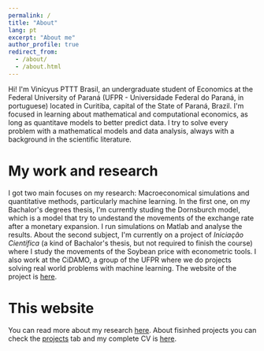 ```yaml
---
permalink: /
title: "About"
lang: pt
excerpt: "About me"
author_profile: true
redirect_from: 
  - /about/
  - /about.html
---
```


Hi! I'm Vinícyus PTTT Brasil, an undergraduate student of Economics at the Federal University of Paraná (UFPR - Universidade Federal do Paraná, in portuguese) located in Curitiba, capital of the State of Paraná, Brazil. I'm focused in learning about mathematical and computational economics, as long as quantitave models to better predict data. I try to solve every problem with a mathematical models and data analysis, always with a background in the scientific literature. 

My work and research
======
I got two main focuses on my research: Macroeconomical simulations and quantitative methods, particularly machine learning. In the first one, on my Bachalor's degrees thesis, I'm currently studing the Dornsburch model, which is a model that try to undestand the movements of the exchange rate after a monetary expansion. I run simulations on Matlab and analyse the results. About the second subject, I'm currently on a project of <em>Iniciação Científica</em> (a kind of Bachalor's thesis, but not required to finish the course) where I study the movements of the Soybean price with econometric tools. I also work at the CiDAMO, a group of the UFPR where we do projects solving real world problems with machine learning. The website of the project is [here](https://www.cidamo.com.br).

This website
======
You can read more about my research [here](/research/). About fisinhed projects you can check the [projects](/projects/) tab and my complete CV is [here](/cv/).